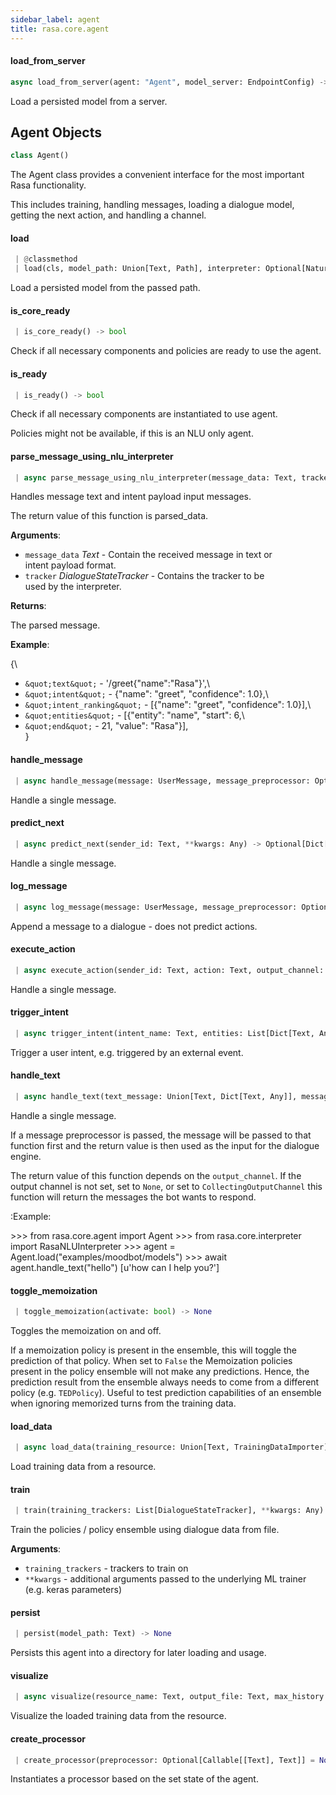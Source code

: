 ```yaml
---
sidebar_label: agent
title: rasa.core.agent
---
```


#### load\_from\_server

```python
async load_from_server(agent: "Agent", model_server: EndpointConfig) -> "Agent"
```

Load a persisted model from a server.

## Agent Objects

```python
class Agent()
```

The Agent class provides a convenient interface for the most important
Rasa functionality.

This includes training, handling messages, loading a dialogue model,
getting the next action, and handling a channel.

#### load

```python
 | @classmethod
 | load(cls, model_path: Union[Text, Path], interpreter: Optional[NaturalLanguageInterpreter] = None, generator: Union[EndpointConfig, NaturalLanguageGenerator] = None, tracker_store: Optional[TrackerStore] = None, lock_store: Optional[LockStore] = None, action_endpoint: Optional[EndpointConfig] = None, model_server: Optional[EndpointConfig] = None, remote_storage: Optional[Text] = None, path_to_model_archive: Optional[Text] = None) -> "Agent"
```

Load a persisted model from the passed path.

#### is\_core\_ready

```python
 | is_core_ready() -> bool
```

Check if all necessary components and policies are ready to use the agent.

#### is\_ready

```python
 | is_ready() -> bool
```

Check if all necessary components are instantiated to use agent.

Policies might not be available, if this is an NLU only agent.

#### parse\_message\_using\_nlu\_interpreter

```python
 | async parse_message_using_nlu_interpreter(message_data: Text, tracker: DialogueStateTracker = None) -> Dict[Text, Any]
```

Handles message text and intent payload input messages.

The return value of this function is parsed_data.

**Arguments**:

- `message_data` _Text_ - Contain the received message in text or\
  intent payload format.
- `tracker` _DialogueStateTracker_ - Contains the tracker to be\
  used by the interpreter.
  

**Returns**:

  The parsed message.
  

**Example**:

  
  {\
- `&quot;text&quot;` - &#x27;/greet{&quot;name&quot;:&quot;Rasa&quot;}&#x27;,\
- `&quot;intent&quot;` - {&quot;name&quot;: &quot;greet&quot;, &quot;confidence&quot;: 1.0},\
- `&quot;intent_ranking&quot;` - [{&quot;name&quot;: &quot;greet&quot;, &quot;confidence&quot;: 1.0}],\
- `&quot;entities&quot;` - [{&quot;entity&quot;: &quot;name&quot;, &quot;start&quot;: 6,\
- `&quot;end&quot;` - 21, &quot;value&quot;: &quot;Rasa&quot;}],\
  }

#### handle\_message

```python
 | async handle_message(message: UserMessage, message_preprocessor: Optional[Callable[[Text], Text]] = None, **kwargs, ,) -> Optional[List[Dict[Text, Any]]]
```

Handle a single message.

#### predict\_next

```python
 | async predict_next(sender_id: Text, **kwargs: Any) -> Optional[Dict[Text, Any]]
```

Handle a single message.

#### log\_message

```python
 | async log_message(message: UserMessage, message_preprocessor: Optional[Callable[[Text], Text]] = None, **kwargs: Any, ,) -> DialogueStateTracker
```

Append a message to a dialogue - does not predict actions.

#### execute\_action

```python
 | async execute_action(sender_id: Text, action: Text, output_channel: OutputChannel, policy: Optional[Text], confidence: Optional[float]) -> Optional[DialogueStateTracker]
```

Handle a single message.

#### trigger\_intent

```python
 | async trigger_intent(intent_name: Text, entities: List[Dict[Text, Any]], output_channel: OutputChannel, tracker: DialogueStateTracker) -> None
```

Trigger a user intent, e.g. triggered by an external event.

#### handle\_text

```python
 | async handle_text(text_message: Union[Text, Dict[Text, Any]], message_preprocessor: Optional[Callable[[Text], Text]] = None, output_channel: Optional[OutputChannel] = None, sender_id: Optional[Text] = DEFAULT_SENDER_ID) -> Optional[List[Dict[Text, Any]]]
```

Handle a single message.

If a message preprocessor is passed, the message will be passed to that
function first and the return value is then used as the
input for the dialogue engine.

The return value of this function depends on the ``output_channel``. If
the output channel is not set, set to ``None``, or set
to ``CollectingOutputChannel`` this function will return the messages
the bot wants to respond.

:Example:

&gt;&gt;&gt; from rasa.core.agent import Agent
&gt;&gt;&gt; from rasa.core.interpreter import RasaNLUInterpreter
&gt;&gt;&gt; agent = Agent.load(&quot;examples/moodbot/models&quot;)
&gt;&gt;&gt; await agent.handle_text(&quot;hello&quot;)
[u&#x27;how can I help you?&#x27;]

#### toggle\_memoization

```python
 | toggle_memoization(activate: bool) -> None
```

Toggles the memoization on and off.

If a memoization policy is present in the ensemble, this will toggle
the prediction of that policy. When set to ``False`` the Memoization
policies present in the policy ensemble will not make any predictions.
Hence, the prediction result from the ensemble always needs to come
from a different policy (e.g. ``TEDPolicy``). Useful to test
prediction
capabilities of an ensemble when ignoring memorized turns from the
training data.

#### load\_data

```python
 | async load_data(training_resource: Union[Text, TrainingDataImporter], remove_duplicates: bool = True, unique_last_num_states: Optional[int] = None, augmentation_factor: int = 50, tracker_limit: Optional[int] = None, use_story_concatenation: bool = True, debug_plots: bool = False, exclusion_percentage: Optional[int] = None) -> List[DialogueStateTracker]
```

Load training data from a resource.

#### train

```python
 | train(training_trackers: List[DialogueStateTracker], **kwargs: Any) -> None
```

Train the policies / policy ensemble using dialogue data from file.

**Arguments**:

- `training_trackers` - trackers to train on
- `**kwargs` - additional arguments passed to the underlying ML
  trainer (e.g. keras parameters)

#### persist

```python
 | persist(model_path: Text) -> None
```

Persists this agent into a directory for later loading and usage.

#### visualize

```python
 | async visualize(resource_name: Text, output_file: Text, max_history: Optional[int] = None, nlu_training_data: Optional[TrainingData] = None, should_merge_nodes: bool = True, fontsize: int = 12) -> None
```

Visualize the loaded training data from the resource.

#### create\_processor

```python
 | create_processor(preprocessor: Optional[Callable[[Text], Text]] = None) -> MessageProcessor
```

Instantiates a processor based on the set state of the agent.

